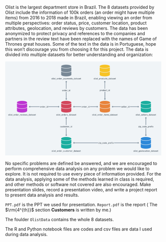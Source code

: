 Olist is the largest department store in Brazil. The 8 datasets provided by Olist include the information of 100k orders (an order might have multiple items) from 2016 to 2018 made in Brazil, enabling viewing an order from multiple perspectives: order status, price, customer location, product attributes, geolocation, and reviews by customers. The data has been anonymized to protect privacy and references to the companies and partners in the review text have been replaced with the names of Game of Thrones great houses. Some of the text in the data is in Portuguese, hope this won’t discourage you from choosing it for this project. The data is divided into multiple datasets for better understanding and organization:

![image](https://github.com/Zhelena/Data-Analysis-of-Olist-E-commerce-Platform/blob/main/OlistData/Olist%20data%20intro.png)


No specific problems are defined be answered, and we are encouraged to perform comprehensive data analysis on any problem we would like to explore. It is not required to use every piece of information provided. For the data analysis, applying some of the methods learned in class is required, and other methods or software not covered are also encouraged. Make presentation slides, record a presentation video, and write a project report to present data analysis and results.

`PPT.pdf` is the PPT we used for presentation. `Report.pdf` is the report ( The $\rm{4^{th}}$ section $\textbf{Customers}$ is written by me.)

The foulder `OlistData` contains the whole 8 datasets.

The R and Python notebook files are codes and csv files are data I used during data analysis.



